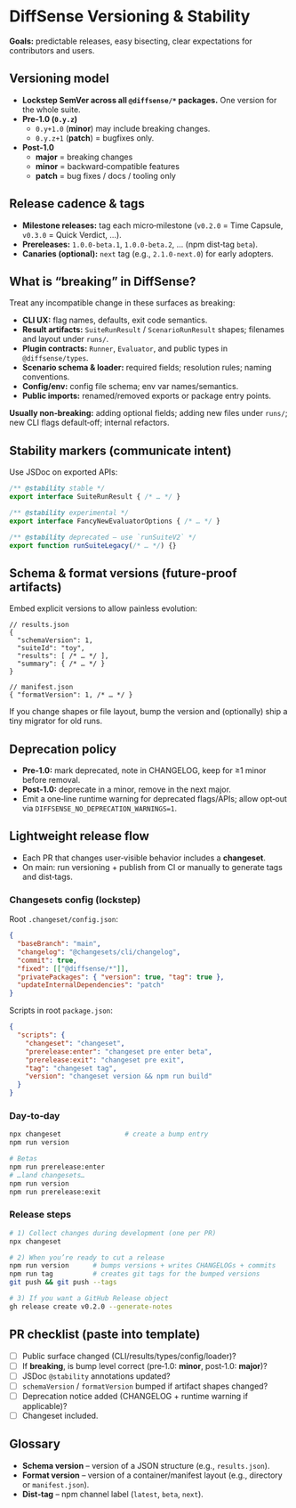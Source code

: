# DiffSense Versioning & Stability

**Goals:** predictable releases, easy bisecting, clear expectations for contributors and users.

## Versioning model

* **Lockstep SemVer across all `@diffsense/*` packages.** One version for the whole suite.
* **Pre‑1.0 (`0.y.z`)**
  * `0.y+1.0` (**minor**) may include breaking changes.
  * `0.y.z+1` (**patch**) = bugfixes only.
* **Post‑1.0**
  * **major** = breaking changes
  * **minor** = backward‑compatible features
  * **patch** = bug fixes / docs / tooling only

## Release cadence & tags

* **Milestone releases:** tag each micro‑milestone (`v0.2.0` = Time Capsule, `v0.3.0` = Quick Verdict, …).
* **Prereleases:** `1.0.0-beta.1`, `1.0.0-beta.2`, … (npm dist‑tag `beta`).
* **Canaries (optional):** `next` tag (e.g., `2.1.0-next.0`) for early adopters.

## What is “breaking” in DiffSense?

Treat any incompatible change in these surfaces as breaking:

* **CLI UX:** flag names, defaults, exit code semantics.
* **Result artifacts:** `SuiteRunResult` / `ScenarioRunResult` shapes; filenames and layout under `runs/`.
* **Plugin contracts:** `Runner`, `Evaluator`, and public types in `@diffsense/types`.
* **Scenario schema & loader:** required fields; resolution rules; naming conventions.
* **Config/env:** config file schema; env var names/semantics.
* **Public imports:** renamed/removed exports or package entry points.

**Usually non‑breaking:** adding optional fields; adding new files under `runs/`; new CLI flags default‑off; internal refactors.

## Stability markers (communicate intent)

Use JSDoc on exported APIs:

```ts
/** @stability stable */
export interface SuiteRunResult { /* … */ }

/** @stability experimental */
export interface FancyNewEvaluatorOptions { /* … */ }

/** @stability deprecated – use `runSuiteV2` */
export function runSuiteLegacy(/* … */) {}
```

## Schema & format versions (future‑proof artifacts)

Embed explicit versions to allow painless evolution:

```jsonc
// results.json
{
  "schemaVersion": 1,
  "suiteId": "toy",
  "results": [ /* … */ ],
  "summary": { /* … */ }
}

// manifest.json
{ "formatVersion": 1, /* … */ }
```

If you change shapes or file layout, bump the version and (optionally) ship a tiny migrator for old runs.

## Deprecation policy

* **Pre‑1.0:** mark deprecated, note in CHANGELOG, keep for ≥1 minor before removal.
* **Post‑1.0:** deprecate in a minor, remove in the next major.
* Emit a one‑line runtime warning for deprecated flags/APIs; allow opt‑out via `DIFFSENSE_NO_DEPRECATION_WARNINGS=1`.

## Lightweight release flow

* Each PR that changes user‑visible behavior includes a **changeset**.
* On main: run versioning + publish from CI or manually to generate tags and dist‑tags.

### Changesets config (lockstep)

Root `.changeset/config.json`:

```json
{
  "baseBranch": "main",
  "changelog": "@changesets/cli/changelog",
  "commit": true,
  "fixed": [["@diffsense/*"]],
  "privatePackages": { "version": true, "tag": true },
  "updateInternalDependencies": "patch"
}
```

Scripts in root `package.json`:

```json
{
  "scripts": {
    "changeset": "changeset",
    "prerelease:enter": "changeset pre enter beta",
    "prerelease:exit": "changeset pre exit",
    "tag": "changeset tag",
    "version": "changeset version && npm run build"
  }
}
```

### Day‑to‑day

```bash
npx changeset                # create a bump entry
npm run version

# Betas
npm run prerelease:enter
# …land changesets…
npm run version
npm run prerelease:exit
```

### Release steps

```bash
# 1) Collect changes during development (one per PR)
npx changeset

# 2) When you’re ready to cut a release
npm run version      # bumps versions + writes CHANGELOGs + commits
npm run tag          # creates git tags for the bumped versions
git push && git push --tags

# 3) If you want a GitHub Release object
gh release create v0.2.0 --generate-notes
```

## PR checklist (paste into template)

* [ ] Public surface changed (CLI/results/types/config/loader)?
* [ ] If **breaking**, is bump level correct (pre‑1.0: **minor**, post‑1.0: **major**)?
* [ ] JSDoc `@stability` annotations updated?
* [ ] `schemaVersion` / `formatVersion` bumped if artifact shapes changed?
* [ ] Deprecation notice added (CHANGELOG + runtime warning if applicable)?
* [ ] Changeset included.

## Glossary

* **Schema version** – version of a JSON structure (e.g., `results.json`).
* **Format version** – version of a container/manifest layout (e.g., directory or `manifest.json`).
* **Dist‑tag** – npm channel label (`latest`, `beta`, `next`).
